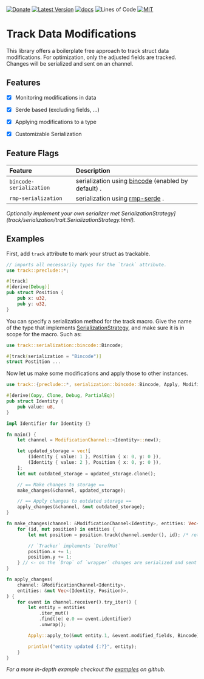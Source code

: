 [![Donate](https://img.shields.io/badge/Donate-PayPal-green.svg)](https://www.paypal.com/cgi-bin/webscr?cmd=_s-xclick&hosted_button_id=Z8QK6XU749JB2) 
[![Latest Version][crate-badge]][crate-link] 
[![docs][docs-badge]][docs-link]
![Lines of Code][loc-badge]
[![MIT][license-badge]][license-link] 

# Track Data Modifications
This library offers a boilerplate free approach to track struct data modifications. 
For optimization, only the adjusted fields are tracked. Changes will be serialized and sent on an channel.

## Features

- [X] Monitoring modifications in data
- [X] Serde based (excluding fields, ...)
- [X] Applying modifications to a type
- [x] Customizable Serialization


## Feature Flags

| Feature | Description |
| :----- | :----- |
| `bincode-serialization` | serialization using [bincode](https://crates.io/crates/bincode) (enabled by default) .|
| `rmp-serialization` | serialization using [rmp-serde](https://crates.io/crates/rmp-serde) .|

_Optionally implement your own serializer met SerializationStrategy](track/serialization/trait.SerializationStrategy.html)._

## Examples

First, add `track` attribute to mark your struct as trackable.
```rust
// imports all necessarily types for the `track` attribute.
use track::preclude::*;

#[track]
#[derive(Debug)]
pub struct Position {
    pub x: u32,
    pub y: u32,
}
```

You can specify a serialization method for the track macro.
Give the name of the type that implements [SerializationStrategy](https://docs.rs/track/serialization/trait.SerializationStrategy.html), and make sure it is in scope for the macro. 
Such as: 

```rust
use track::serialization::bincode::Bincode;

#[track(serialization = "Bincode")]
struct Postition ...
```

Now let us make some modifications and apply those to other instances.
```rust
use track::{preclude::*, serialization::bincode::Bincode, Apply, ModificationChannel};

#[derive(Copy, Clone, Debug, PartialEq)]
pub struct Identity {
    pub value: u8,
}

impl Identifier for Identity {}

fn main() {
    let channel = ModificationChannel::<Identity>::new();

    let updated_storage = vec![
        (Identity { value: 1 }, Position { x: 0, y: 0 }),
        (Identity { value: 2 }, Position { x: 0, y: 0 }),
    ];
    let mut outdated_storage = updated_storage.clone();

    // == Make changes to storage ==
    make_changes(&channel, updated_storage);

    // == Apply changes to outdated storage ==
    apply_changes(&channel, &mut outdated_storage);
}

fn make_changes(channel: &ModificationChannel<Identity>, entities: Vec<(Identity, Position)>) {
    for (id, mut position) in entities {
        let mut position = position.track(channel.sender(), id); /* returns `Tracker` which tracks changes */

        // `Tracker` implements `DerefMut`
        position.x += 1;
        position.y += 1;
    } // <- on the `Drop` of `wrapper` changes are serialized and sent on the channel.
}

fn apply_changes(
    channel: &ModificationChannel<Identity>,
    entities: &mut Vec<(Identity, Position)>,
) {
    for event in channel.receiver().try_iter() {
        let entity = entities
            .iter_mut()
            .find(|e| e.0 == event.identifier)
            .unwrap();

        Apply::apply_to(&mut entity.1, &event.modified_fields, Bincode);

        println!("entity updated {:?}", entity);
    }
}
```

_For a more in-depth example checkout the [examples](https://github.com/entity-sync-rs/track/tree/master/examples) on github._

[crate-badge]: https://img.shields.io/crates/v/track.svg
[crate-link]: https://crates.io/crates/track

[license-badge]: https://img.shields.io/badge/license-MIT-blue.svg
[license-link]: ./docs/LICENSE

[docs-badge]: https://docs.rs/track/badge.svg
[docs-link]: https://docs.rs/track/

[loc-badge]: https://tokei.rs/b1/github/entity-sync-rs/track?category=code
